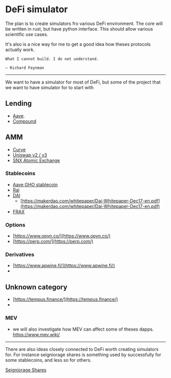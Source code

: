# DeFi simulator

The plan is to create simulators fro various DeFi environment. The core will be written in rust, but have python interface. This should allow various scientific use cases.

It's also is a nice way for me to get a good idea how theses protocols actually work. 
```
What I cannot build. I do not understand.

― Richard Feynman
```

----

We want to have a simulator for most of DeFi, but some of the project that we want to have simulator for to start with

## Lending

- [Aave](https://raw.githubusercontent.com/aave/aave-protocol/master/docs/Aave_Protocol_Whitepaper_v1_0.pdf).
- [Compound](https://compound.finance/documents/Compound.Whitepaper.pdf)

## AMM
- [Curve](https://curve.fi/files/crypto-pools-paper.pdf)
- [Uniswap v2 / v3](https://uniswap.org/whitepaper.pdf)
- [SNX Atomic Exchange](https://sips.synthetix.io/sips/sip-120/)

### Stablecoins
- [Aave GHO stablecoin](https://governance.aave.com/t/introducing-gho/8730)
- [Rai](https://raw.githubusercontent.com/reflexer-labs/whitepapers/master/English/rai-english.pdf)
- [DAI](https://makerdao.com/whitepaper/White%20Paper%20-The%20Maker%20Protocol_%20MakerDAO%E2%80%99s%20Multi-Collateral%20Dai%20(MCD)%20System-FINAL-%20021720.pdf)
  - [https://makerdao.com/whitepaper/Dai-Whitepaper-Dec17-en.pdf](https://makerdao.com/whitepaper/Dai-Whitepaper-Dec17-en.pdf)
- [FRAX](https://docs.frax.finance/overview)

### Options
- [https://www.opyn.co/](https://www.opyn.co/)
- [https://perp.com/](https://perp.com/)

### Derivatives
- [https://www.apwine.fi/](https://www.apwine.fi/)
- 

## Unknown category
- [https://tempus.finance/](https://tempus.finance/)
- 

### MEV
- we will also investigate how MEV can affect some of theses dapps. https://www.mev.wiki/

---
There are also ideas closely connected to DeFi worth creating simulators for. For instance seigniorage shares is something used by successfully for some stablecoins, and less so for others.

[Seigniorage Shares](https://blog.bitmex.com/wp-content/uploads/2018/06/A-Note-on-Cryptocurrency-Stabilisation-Seigniorage-Shares.pdf)


